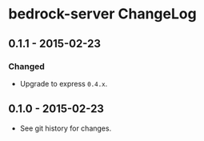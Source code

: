 # bedrock-server ChangeLog

## 0.1.1 - 2015-02-23

### Changed
- Upgrade to express `0.4.x`.

## 0.1.0 - 2015-02-23

- See git history for changes.


[Unreleased]: https://github.com/digitalbazaar/bedrock-server/compare/0.1.0...HEAD
